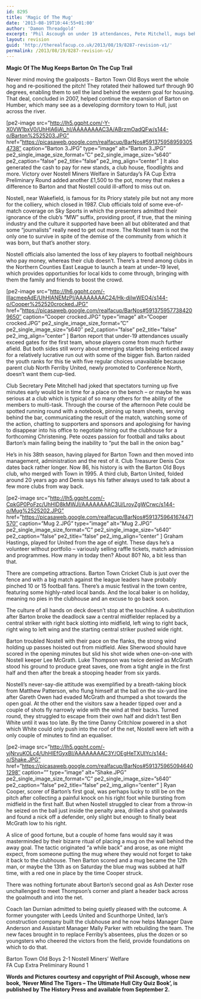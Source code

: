 ```yaml
---
id: 8295
title: 'Magic Of The Mug'
date: '2013-08-19T10:44:55+01:00'
author: 'Damon Threadgold'
excerpt: 'Phil Ascough on under 19 attendances, Pete Mitchell, mugs behind the goal and, ultimately, Barton Town Old Boys'' cup win.'
layout: revision
guid: 'http://therealfacup.co.uk/2013/08/19/8287-revision-v1/'
permalink: /2013/08/19/8287-revision-v1/
---
```


**Magic Of The Mug Keeps Barton On The Cup Trail**

Never mind moving the goalposts – Barton Town Old Boys went the whole hog and re-positioned the pitch! They rotated their hallowed turf through 90 degrees, enabling them to sell the land behind the western goal for housing. That deal, concluded in 2007, helped continue the expansion of Barton on Humber, which many see as a developing dormitory town to Hull, just across the river.

\[pe2-image src=”http://lh5.ggpht.com/-Y-X0VW1bxV0/UhHlA6jA\_hI/AAAAAAAAC3A/ABrzmOadQFw/s144-o/Barton%2525203.JPG” href=”https://picasaweb.google.com/realfacup/BarNos#5913759589593054738″ caption=”Barton 3.JPG” type=”image” alt=”Barton 3.JPG” pe2\_single\_image\_size\_format=”C” pe2\_single\_image\_size=”s640″ pe2\_caption=”false” pe2\_title=”false” pe2\_img\_align=”center” \] It also generated the cash to pay for new stands, a club house, floodlights and more. Victory over Nostell Miners Welfare in Saturday’s FA Cup Extra Preliminary Round added another £1,500 to the pot, money that makes a difference to Barton and that Nostell could ill-afford to miss out on.

Nostell, near Wakefield, is famous for its Priory stately pile but not any more for the colliery, which closed in 1987. Club officials told of some eve-of-match coverage on Sky Sports in which the presenters admitted their ignorance of the club’s “MW” suffix, providing proof, if true, that the mining industry and the culture it supported have been all but obliterated and that some “journalists” really need to get out more. The Nostell team is not the only one to survive in spite of the demise of the community from which it was born, but that’s another story.

Nostell officials also lamented the loss of key players to football neighbours who pay money, whereas their club doesn’t. There’s a trend among clubs in the Northern Counties East League to launch a team at under–19 level, which provides opportunities for local kids to come through, bringing with them the family and friends to boost the crowd.

\[pe2-image src=”http://lh6.ggpht.com/-IlIacmeeAdE/UhHlANEMzPI/AAAAAAAAC24/Hk-djIwWEO4/s144-o/Cooper%252520crocked.JPG” href=”https://picasaweb.google.com/realfacup/BarNos#5913759577384209650″ caption=”Cooper crocked.JPG” type=”image” alt=”Cooper crocked.JPG” pe2\_single\_image\_size\_format=”C” pe2\_single\_image\_size=”s640″ pe2\_caption=”false” pe2\_title=”false” pe2\_img\_align=”center” \] Barton report that under-19 attendances usually exceed gates for the first team, whose players come from much further afield. But both sides still worry about emerging starlets being enticed away for a relatively lucrative run out with some of the bigger fish. Barton raided the youth ranks for this tie with five regular choices unavailable because parent club North Ferriby United, newly promoted to Conference North, doesn’t want them cup-tied.

Club Secretary Pete Mitchell had joked that spectators turning up five minutes early would be in time for a place on the bench – or maybe he was serious at a club which is typical of so many others for the ability of the members to multi-task. Through the course of the afternoon Pete could be spotted running round with a notebook, pinning up team sheets, serving behind the bar, communicating the result of the match, watching some of the action, chatting to supporters and sponsors and apologising for having to disappear into his office to negotiate hiring out the clubhouse for a forthcoming Christening. Pete oozes passion for football and talks about Barton’s main failing being the inability to “put the ball in the onion bag.”

He’s in his 38th season, having played for Barton Town and then moved into management, administration and the rest of it. Club Treasurer Denis Cox dates back rather longer. Now 86, his history is with the Barton Old Boys club, who merged with Town in 1995. A third club, Barton United, folded around 20 years ago and Denis says his father always used to talk about a few more clubs from way back.

\[pe2-image src=”http://lh5.ggpht.com/-CpkGP0PoFzc/UhHlD8kMWJI/AAAAAAAAC3U/LroyZgWCrwc/s144-o/Mug%2525202.JPG” href=”https://picasaweb.google.com/realfacup/BarNos#5913759641674471570″ caption=”Mug 2.JPG” type=”image” alt=”Mug 2.JPG” pe2\_single\_image\_size\_format=”C” pe2\_single\_image\_size=”s640″ pe2\_caption=”false” pe2\_title=”false” pe2\_img\_align=”center” \] Graham Hastings, played for United from the age of eight. These days he’s a volunteer without portfolio – variously selling raffle tickets, match admission and programmes. How many in today then? About 80? No, a bit less than that.

There are competing attractions. Barton Town Cricket Club is just over the fence and with a big match against the league leaders have probably pinched 10 or 15 football fans. There’s a music festival in the town centre, featuring some highly-rated local bands. And the local baker is on holiday, meaning no pies in the clubhouse and an excuse to go back soon.

The culture of all hands on deck doesn’t stop at the touchline. A substitution after Barton broke the deadlock saw a central midfielder replaced by a central striker with right back slotting into midfield, left wing to right back, right wing to left wing and the starting central striker pushed wide right.

Barton troubled Nostell with their pace on the flanks, the strong wind holding up passes hoisted out from midfield. Alex Sherwood should have scored in the opening minutes but slid his shot wide when one-on-one with Nostell keeper Lee McGrath. Luke Thompson was twice denied as McGrath stood his ground to produce great saves, one from a tight angle in the first half and then after the break a stooping header from six yards.

Nostell’s never-say-die attitude was exemplified by a breath-taking block from Matthew Patterson, who flung himself at the ball on the six-yard line after Gareth Owen had evaded McGrath and thumped a shot towards the open goal. At the other end the visitors saw a header tipped over and a couple of shots fly narrowly wide with the wind at their backs. Turned round, they struggled to escape from their own half and didn’t test Ben White until it was too late. By the time Danny Critchlow powered in a shot which White could only push into the roof of the net, Nostell were left with a only couple of minutes to find an equaliser.

\[pe2-image src=”http://lh5.ggpht.com/-yjNrvuKOLc4/UhHlEfGyxBI/AAAAAAAAC3Y/OEgHeTXUIYc/s144-o/Shake.JPG” href=”https://picasaweb.google.com/realfacup/BarNos#5913759650946401298″ caption=”” type=”image” alt=”Shake.JPG” pe2\_single\_image\_size\_format=”C” pe2\_single\_image\_size=”s640″ pe2\_caption=”false” pe2\_title=”false” pe2\_img\_align=”center” \] Ryan Cooper, scorer of Barton’s first goal, was perhaps lucky to still be on the pitch after collecting a painful knock on his right foot while bursting from midfield in the first half. But when Nostell struggled to clear from a throw-in he seized on the ball just inside the penalty area, drilled a shot goalwards and found a nick off a defender, only slight but enough to finally beat McGrath low to his right.

A slice of good fortune, but a couple of home fans would say it was masterminded by their bizarre ritual of placing a mug on the wall behind the away goal. The tactic originated “a while back” and arose, as one might expect, from someone putting the mug where they would not forget to take it back to the clubhouse. Then Barton scored and a mug became the 12th man, or maybe the 13th as on Saturday the blue mug was subbed at half time, with a red one in place by the time Cooper struck.

There was nothing fortunate about Barton’s second goal as Ash Dexter rose unchallenged to meet Thompson’s corner and plant a header back across the goalmouth and into the net.

Coach Ian Durnian admitted to being quietly pleased with the outcome. A former youngster with Leeds United and Scunthorpe United, Ian’s construction company built the clubhouse and he now helps Manager Dave Anderson and Assistant Manager Mally Parker with rebuilding the team. The new faces brought in to replace Ferriby’s absentees, plus the dozen or so youngsters who cheered the victors from the field, provide foundations on which to do that.

Barton Town Old Boys 2-1 Nostell Miners’ Welfare  
FA Cup Extra Preliminary Round 1

**Words and Pictures courtesy and copyright of Phil Ascough, whose new book, ‘Never Mind The Tigers – The Ultimate Hull City Quiz Book’, is published by The History Press and available from September 2.**